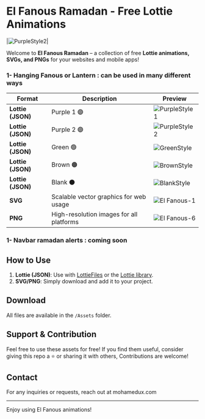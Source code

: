 # El Fanous Ramadan - Free Lottie Animations

|![PurpleStyle2](https://github.com/user-attachments/assets/00cd58d3-8aca-4e1e-8b25-38c5ad108fdb)|


Welcome to **El Fanous Ramadan** – a collection of free **Lottie animations, SVGs, and PNGs** for your websites and mobile apps!

### 1- Hanging Fanous or Lantern : can be used in many different ways 

| Format   | Description                          | Preview |
|----------|--------------------------------------|---------|
| **Lottie (JSON)** | Purple 1 🟣   | ![PurpleStyle1](https://github.com/user-attachments/assets/0ed69184-e501-45f6-aff8-30f7e97e84d4) |
| **Lottie (JSON)** | Purple 2 🟣   | ![PurpleStyle2](https://github.com/user-attachments/assets/05d6711f-a20b-4627-8ccf-6742b56e8bb1) |
| **Lottie (JSON)** |  Green 🟢  |![GreenStyle](https://github.com/user-attachments/assets/8b32c5c1-7189-4068-bae3-f64a73dfc04a)|
| **Lottie (JSON)** | Brown 🟤   | ![BrownStyle](https://github.com/user-attachments/assets/aa5af3ea-761e-411f-a0dd-9c73f2622f98) |
| **Lottie (JSON)** | Blank ⚫   |![BlankStyle](https://github.com/user-attachments/assets/5cf80f8e-dd91-47f4-bac0-45587b133e31) |
| **SVG** | Scalable vector graphics for web usage | ![El Fanous-1](https://github.com/user-attachments/assets/2382b69c-7d5b-48d6-b69c-65de69f2cddf) |
| **PNG** | High-resolution images for all platforms | ![El Fanous-6](https://github.com/user-attachments/assets/1e6fc788-cb65-4028-8ca5-c79edd0084da) |


### 1- Navbar ramadan alerts : coming soon 

## How to Use

1. **Lottie (JSON)**: Use with [LottieFiles](https://lottiefiles.com/) or the [Lottie library](https://airbnb.io/lottie/#/).
2. **SVG/PNG**: Simply download and add it to your project.

## Download
All files are available in the `/Assets` folder.

## Support & Contribution
Feel free to use these assets for free! If you find them useful, consider giving this repo a ⭐ or sharing it with others, Contributions are welcome!

## Contact
For any inquiries or requests, reach out at mohamedux.com

---
Enjoy using El Fanous animations!

